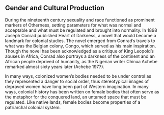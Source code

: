 

## Gender and Cultural Production

During the nineteenth century sexuality and race functioned as prominent markers
of Otherness, setting parameters for what was normal and acceptable and what must be
regulated and brought into normality. In 1898 Joseph Conrad published Heart of
Darkness, a novel that would become a landmark for colonial studies. The novel emerged
from Conrad’s travels to what was the Belgian colony, Congo, which served as his main
inspiration. Though the novel has been acknowledged as a critique of King Leopold’s
abuses in Africa, Conrad also portrays a darkness of the continent and an African people
deprived of humanity, as the Nigerian writer Chinua Achebe remarked almost sixty years
later (Achebe 1977).



In many ways, colonized women’s bodies needed to be under control as they represented
a danger to social order, thus stereotypical images of depraved women have long been
part of Western imagination. In many ways, colonial history has been written on female
bodies that often serve as the metaphor for the conquered land, an untamed space that
must be regulated. Like native lands, female bodies become properties of a patriarchal
colonial system.
